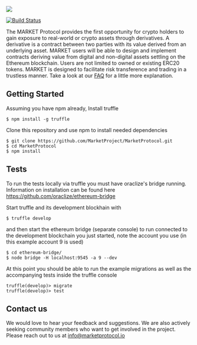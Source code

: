 <img src="https://image.ibb.co/nANcyR/logo_MARKET_banner_2.png" align="middle">

[![Build Status](https://travis-ci.org/MarketProject/MarketProtocol.svg?branch=master)](https://travis-ci.org/MarketProject/MarketProtocol)

The MARKET Protocol provides the first opportunity for crypto holders to gain exposure to real-world or crypto assets through derivatives. A derivative is a contract between two parties with its value derived from an underlying asset. MARKET users will be able to design and implement contracts deriving value from digital and non-digital assets settling on the Ethereum blockchain. Users are not limited to owned or existing ERC20 tokens. MARKET is designed to facilitate risk transference and trading in a trustless manner.  Take a look at our [FAQ](https://github.com/MarketProject/MarketProtocol/wiki/Frequently-Asked-Questions) for a little more explanation.

## Getting Started
Assuming you have npm already, Install truffle
```
$ npm install -g truffle
```

Clone this repository and use npm to install needed dependencies
```
$ git clone https://github.com/MarketProject/MarketProtocol.git
$ cd MarketProtocol
$ npm install
```


## Tests
To run the tests locally via truffle you must have oraclize's bridge
running. Information on installation can be found here https://github.com/oraclize/ethereum-bridge

Start truffle and its development blockhain with
```
$ truffle develop
```

and then start the ethereum bridge (separate console) to run connected
to the development blockchain you just started, note the account you use (in this example account 9 is used)

```
$ cd ethereum-bridge/
$ node bridge -H localhost:9545 -a 9 --dev
```

At this point you should be able to run the example migrations as well
as the accompanying tests inside the truffle console

```
truffle(develop)> migrate
truffle(develop)> test
```
## Contact us
We would love to hear your feedback and suggestions. We are also actively seeking community members who want to get involved in the project.  Please reach out to us at info@marketprotocol.io

